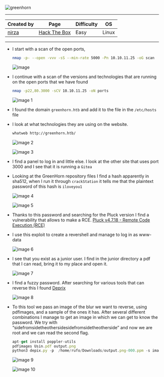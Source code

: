![greenhorn](https://github.com/user-attachments/assets/82138d6e-2c7f-4b3a-86fd-3717c751d086)

---

| **Created by** | **Page**     | **Difficulty** | **OS**  |
|-------------|--------------|----------------|---------|
| [nirza](https://app.hackthebox.com/users/800960)         | [Hack The Box](https://www.hackthebox.com/)     | Easy           | Linux   |

---









- I start with a scan of the open ports,
    
    ```bash
    nmap -p- --open -vvv -sS --min-rate 5000 -Pn 10.10.11.25 -oG scan
    ```
    
    ![image](https://github.com/user-attachments/assets/6f2f5e7c-24f4-4531-a59c-8d26f1f86fc3)

    
- I continue with a scan of the versions and technologies that are running on the open ports that we have found
    
    ```bash
    nmap -p22,80.3000 -sCV 10.10.11.25 -oN ports
    ```
    
    ![image 1](https://github.com/user-attachments/assets/fdda1208-e17c-4626-a382-549c4abb577e)

    
- I found the domain `greenhorn.htb` and add it to the file in the `/etc/hosts` file
- I look at what technologies they are using on the website.
    
    ```bash
    whatweb http://greenhorn.htb/
    ```
    
    ![image 2](https://github.com/user-attachments/assets/2fa50a6e-16be-47a2-a450-d7560a34e161)

    
    ![image 3](https://github.com/user-attachments/assets/1b0a5a1c-b03a-4e0c-bef7-0422a111d7ad)

    
- I find a panel to log in and little else. I look at the other site that uses port 3000 and I see that it is running a `Gitea`
- Looking at the GreenHorn repository files I find a hash apparently in sha512, when I run it through `crackStation` it tells me that the plaintext password of this hash is `iloveyou1`
    
    ![image 4](https://github.com/user-attachments/assets/fb67702a-f85c-46e6-af9e-1f344008d721)

    
    ![image 5](https://github.com/user-attachments/assets/17ee1c12-073b-456d-ad49-7247d9f8d0ca)

    
- Thanks to this password and searching for the Pluck version I find a vulnerability that allows to make a RCE. [Pluck v4.7.18 - Remote Code Execution (RCE)](https://www.exploit-db.com/exploits/51592)

- I use this exploit to create a revershell and manage to log in as www-data
    
    ![image 6](https://github.com/user-attachments/assets/9c11ea0c-44e5-4d2e-ba01-5bdf037fce88)

    
- I see that you exist as a junior user. I find in the junior directory a pdf that I can read, bring it to my place and open it.
    
    ![image 7](https://github.com/user-attachments/assets/95c82188-01b2-4130-a005-a080aaf5514a)

    
- I find a fuzzy password. After searching for various tools that can reverse this I found [Deprix](https://github.com/spipm/Depix)
    
    ![image 8](https://github.com/user-attachments/assets/90bee5b7-d7d6-4ebb-8a04-73c088dd57b3)

    
- To this tool we pass an image of the blur we want to reverse, using pdfimages, and a sample of the ones it has. After several different combinations I manage to get an image in which we can get to know the password. We try with “sidefromsidetheothersidesidefromsidetheotherside” and now we are root and we can read the second flag.
    
    ```jsx
    apt-get install poppler-utils
    pdfimages Usin.pdf output.png
    python3 depix.py -p  /home/rufo/Downloads/output.png-000.ppm -s images/searchimages/debruinseq_notepad_Windows10_closeAndSpaced.png
    ```
    
    ![image 9](https://github.com/user-attachments/assets/106e4e60-9d24-4fa6-82f3-dccd1a2dab22)

    
    ![image 10](https://github.com/user-attachments/assets/9f65f136-0e69-4bb3-a2bf-7f62d0e8d1bd)
